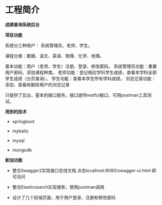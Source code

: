 # 工程简介
**成绩查询系统后台**

**项目功能**

系统分三种用户：
系统管理员、老师、学生。

课程分类：数据、语文、英语、物理、化学、地理。

基本功能：用户（老师、学生）注册、登录、修改密码。
系统管理员功能：重置用户密码，添加课程种类。
老师功能：登记相应学科学生成绩，查看本学科全部学生成绩（分页查询）。
学生功能：查看本学生所有学科成绩。
浏览记录功能：添加、查看和删除用户的浏览记录

只提供了后台，基本的接口服务，接口提供restful接口，可用postman工具测试。

**用到的技术**

- springboot

- mybaits

- mysql

- mongodb


**新加功能**
- 整合Swagger2实现接口在线文档
点击localhost:8080/swagger-ui.html 即可访问

- 整合Elasticsearch实现搜索，使用postman调用

- 设计了几个前端页面，用于用户登录、注册和修改密码



